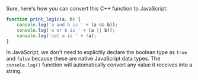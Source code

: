 Sure, here's how you can convert this C++ function to JavaScript:

```javascript
function print_logic(a, b) {
    console.log('a and b is ' + (a && b));
    console.log('a or b is ' + (a || b));
    console.log('not a is ' + !a);
}
```
In JavaScript, we don't need to explicitly declare the boolean type as `true` and `false` because these are native JavaScript data types. The `console.log()` function will automatically convert any value it receives into a string.
